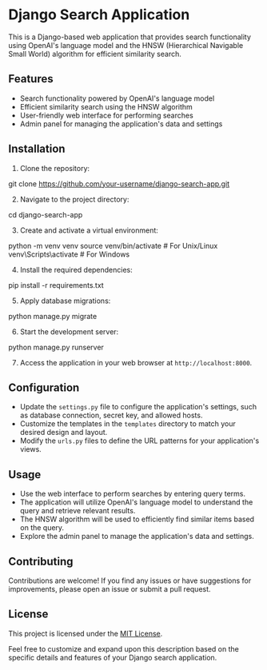 # Django Search Application

This is a Django-based web application that provides search functionality using OpenAI's language model and the HNSW (Hierarchical Navigable Small World) algorithm for efficient similarity search.

## Features

- Search functionality powered by OpenAI's language model
- Efficient similarity search using the HNSW algorithm
- User-friendly web interface for performing searches
- Admin panel for managing the application's data and settings

## Installation

1. Clone the repository:



git clone https://github.com/your-username/django-search-app.git


2. Navigate to the project directory:



cd django-search-app


3. Create and activate a virtual environment:



python -m venv venv source venv/bin/activate # For Unix/Linux venv\Scripts\activate # For Windows


4. Install the required dependencies:



pip install -r requirements.txt


5. Apply database migrations:



python manage.py migrate


6. Start the development server:



python manage.py runserver


7. Access the application in your web browser at `http://localhost:8000`.

## Configuration

- Update the `settings.py` file to configure the application's settings, such as database connection, secret key, and allowed hosts.
- Customize the templates in the `templates` directory to match your desired design and layout.
- Modify the `urls.py` files to define the URL patterns for your application's views.

## Usage

- Use the web interface to perform searches by entering query terms.
- The application will utilize OpenAI's language model to understand the query and retrieve relevant results.
- The HNSW algorithm will be used to efficiently find similar items based on the query.
- Explore the admin panel to manage the application's data and settings.

## Contributing

Contributions are welcome! If you find any issues or have suggestions for improvements, please open an issue or submit a pull request.

## License

This project is licensed under the [MIT License](LICENSE).



Feel free to customize and expand upon this description based on the specific details and features of your Django search application.
